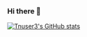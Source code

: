 ### Hi there 👋
[![Tnuser3's GitHub stats](https://github-readme-stats.vercel.app/api?username=tnuser3)](https://github.com/anuraghazra/github-readme-stats)
<!--
- 🔭 I’m currently working on 
- tnuser3.github.io
- 🌱 I’m currently learning 
- C++, Javascript, and C#
- 📫 How to reach me: Kmantnuser21@outlook.com
-->
